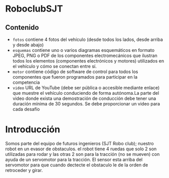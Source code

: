 # RoboclubSJT

## Contenido

* `fotos` contiene 4 fotos del vehículo (desde todos los lados, desde arriba y desde abajo)
* `esquemas` contiene uno o varios diagramas esquemáticos en formato JPEG, PNG o PDF de los componentes electromecánicos que ilustran todos los elementos (componentes electrónicos y motores) utilizados en el vehículo y cómo se conectan entre sí.
* `motor` contiene código de software de control para todos los componentes que fueron programados para participar en la competencia
* `video` URL de YouTube (debe ser pública o accesible mediante enlace) que muestre el
vehículo conduciendo de forma autónoma.La parte del video donde exista una
demostración de conducción debe tener una duración mínima de 30 segundos. Se debe
proporcionar un video para cada desafío

Introducción
====

Somos parte del equipo de futuros ingenieros (SJT Robo club); nuestro robot en un evasor de obstaculos. el robot tiene 4 ruedas que solo 2 son utilizadas para rodar y las otras 2 son para la tracción (no se mueven) con ayuda de un servomotor para la tracción.
El sensor esta arriba del servomotor para que cuando dectecte el obstaculo le de la orden de retroceder y girar.
